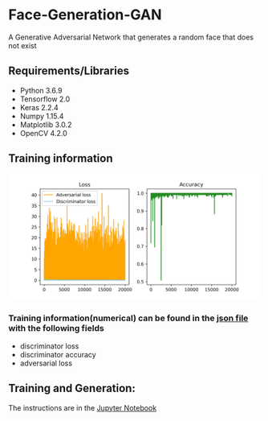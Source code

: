 # Face-Generation-GAN
A Generative Adversarial Network that generates a random face that does not exist

## Requirements/Libraries
* Python 3.6.9
* Tensorflow 2.0
* Keras 2.2.4
* Numpy 1.15.4
* Matplotlib 3.0.2
* OpenCV 4.2.0

## Training information
![acc/loss](https://github.com/sagnik106/Face-Generation-GAN/blob/master/resources/loss_acc.png)

### Training information(numerical) can be found in the [json file](https://github.com/sagnik106/Face-Generation-GAN/blob/master/resources/training_info.json) with the following fields
* discriminator loss
* discriminator accuracy
* adversarial loss

## Training and Generation:
The instructions are in the [Jupyter Notebook](https://github.com/sagnik106/Face-Generation-GAN/blob/master/Model.ipynb)
